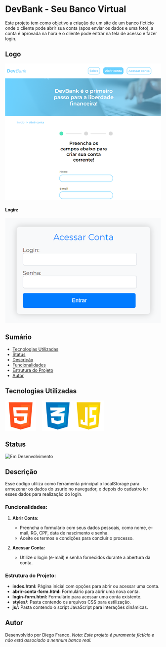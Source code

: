 # DevBank - Seu Banco Virtual

Este projeto tem como objetivo a criação de um site de um banco ficticio onde o cliente pode abrir sua conta (apos enviar os dados e uma foto),
a conta é aprovada na hora e o cliente pode entrar na tela de acesso e fazer login.

## Logo

<p align="center">
  <img width="600" src="img/proj1.png" alt="banner1">
</p>

#### Login:

<p align="center">
  <img src="img/proj2.png" alt="banner2">
</p>

## Sumário

- [Tecnologias Utilizadas](#tecnologias-utilizadas)
- [Status](#status)
- [Descrição](#descrição)
- [Funcionalidades](#funcionalidades)
- [Estrutura do Projeto](#estrutura-do-projeto)
- [Autor](#autor)

## Tecnologias Utilizadas

<div style="display: flex; flex-direction: row;">
  <div style="margin-right: 20px; display: flex; justify-content: flex-start;">
    <img src="img/html.png" alt="Logo HTML" width="100"/>
  </div>
  <div style="display: flex; justify-content: flex-center;">
    <img src="img/css.png" alt="Logo CSS" width="100"/>
  </div>
  <div style="display: flex; justify-content: flex-end;">
    <img src="img/js.png" alt="Logo CSS" width="100"/>
  </div>
</div>

## Status

![Em Desenvolvimento](http://img.shields.io/static/v1?label=STATUS&message=EM%20DESENVOLVIMENTO&color=RED&style=for-the-badge)

<!-- ![Concluído](http://img.shields.io/static/v1?label=STATUS&message=CONCLUIDO&color=GREEN&style=for-the-badge) -->

## Descrição

Esse codigo utiliza como ferramenta principal o localStorage para armezenar os dados do usurio no navegador,
e depois do cadastro ler esses dados para realização do login.

### Funcionalidades:

1. **Abrir Conta:**

   - Preencha o formulário com seus dados pessoais, como nome, e-mail, RG, CPF, data de nascimento e senha.
   - Aceite os termos e condições para concluir o processo.

2. **Acessar Conta:**
   - Utilize o login (e-mail) e senha fornecidos durante a abertura da conta.

### Estrutura do Projeto:

- **index.html:** Página inicial com opções para abrir ou acessar uma conta.
- **abrir-conta-form.html:** Formulário para abrir uma nova conta.
- **login-form.html:** Formulário para acessar uma conta existente.
- **styles/:** Pasta contendo os arquivos CSS para estilização.
- **js/:** Pasta contendo o script JavaScript para interações dinâmicas.

## Autor

Desenvolvido por Diego Franco.
_Nota: Este projeto é puramente fictício e não está associado a nenhum banco real._
